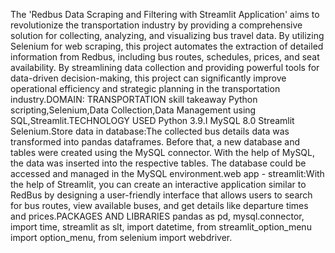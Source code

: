 The 'Redbus Data Scraping and Filtering with Streamlit Application' aims to revolutionize the transportation industry by providing a comprehensive solution for collecting, analyzing, and visualizing bus travel data. By utilizing Selenium for web scraping, this project automates the extraction of detailed information from Redbus, including bus routes, schedules, prices, and seat availability. By streamlining data collection and providing powerful tools for data-driven decision-making, this project can significantly improve operational efficiency and strategic planning in the transportation industry.DOMAIN: TRANSPORTATION skill takeaway Python scripting,Selenium,Data Collection,Data Management using SQL,Streamlit.TECHNOLOGY USED Python 3.9.I MySQL 8.0 Streamlit Selenium.Store data in database:The collected bus details data was transformed into pandas dataframes. Before that, a new database and tables were created using the MySQL connector. With the help of MySQL, the data was inserted into the respective tables. The database could be accessed and managed in the MySQL environment.web app - streamlit:With the help of Streamlit, you can create an interactive application similar to RedBus by designing a user-friendly interface that allows users to search for bus routes, view available buses, and get details like departure times and prices.PACKAGES AND LIBRARIES pandas as pd, mysql.connector, import time, streamlit as slt, import datetime, from streamlit_option_menu import option_menu, from selenium import webdriver.
